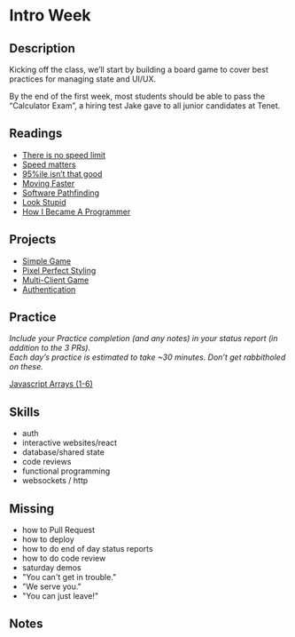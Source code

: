 # Intro Week

## Description

Kicking off the class, we’ll start by building a board game to cover best practices for managing state and UI/UX.

By the end of the first week, most students should be able to pass the “Calculator Exam”, a hiring test Jake gave to all junior candidates at Tenet.

## Readings
- [There is no speed limit](https://sive.rs/kimo)
- [Speed matters](https://www.scattered-thoughts.net/writing/speed-matters/)
- [95%ile isn’t that good](https://danluu.com/p95-skill/)
- [Moving Faster](https://www.scattered-thoughts.net/writing/moving-faster/)
- [Software Pathfinding](https://grantslatton.com/software-pathfinding)
- [Look Stupid](https://danluu.com/look-stupid/)
- [How I Became A Programmer](https://mattdeboard.net/2011/11/23/how-i-became-a-programmer/)

## Projects

- [Simple Game](../assignments/simple-game.md)
- [Pixel Perfect Styling](../assignments/styling.md)
- [Multi-Client Game](../assignments/multi-game.md)
- [Authentication](../assignments/auth.md)

## Practice
*Include your Practice completion (and any notes) in your status report (in addition to the 3 PRs).*  
*Each day’s practice is estimated to take \~30 minutes. Don’t get rabbitholed on these.*

[Javascript Arrays (1-6)](https://www.executeprogram.com/courses/javascript-array)

## Skills

- auth
- interactive websites/react
- database/shared state
- code reviews
- functional programming
- websockets / http

## Missing

- how to Pull Request
- how to deploy
- how to do end of day status reports
- how to do code review
- saturday demos
- "You can't get in trouble."
- "We serve you."
- "You can just leave!"

## Notes
